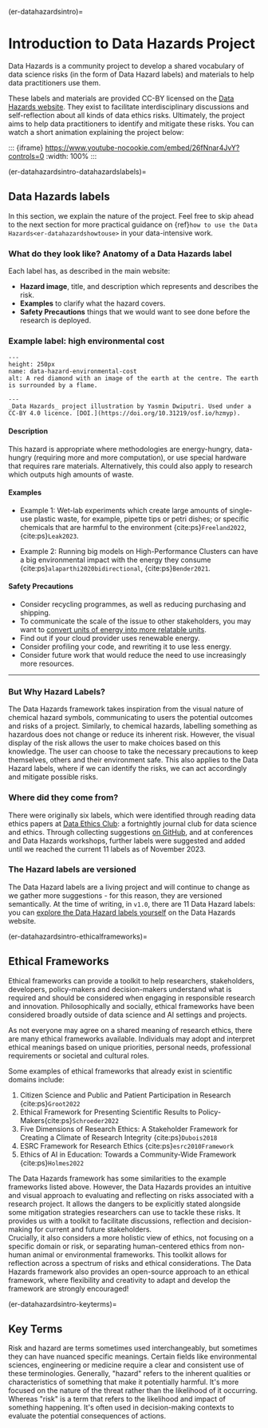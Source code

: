 (er-datahazardsintro)=
# Introduction to Data Hazards Project

Data Hazards is a community project to develop a shared vocabulary of data science risks (in the form of Data Hazard labels) and materials to help data practitioners use them.

These labels and materials are provided CC-BY licensed on the [Data Hazards website](https://datahazards.com).
They exist to facilitate interdisciplinary discussions and self-reflection about all kinds of data ethics risks. 
Ultimately, the project aims to help data practitioners to identify and mitigate these risks.
You can watch a short animation explaining the project below:

::: {iframe} https://www.youtube-nocookie.com/embed/26fNnar4JvY?controls=0
:width: 100%
:::

(er-datahazardsintro-datahazardslabels)=
## Data Hazards labels
In this section, we explain the nature of the project.
Feel free to skip ahead to the next section for more practical guidance on {ref}`how to use the Data Hazards<er-datahazardshowtouse>` in your data-intensive work.

### What do they look like? Anatomy of a Data Hazards label

Each label has, as described in the main website: 

- **Hazard image**, title, and description which represents and describes the risk.
- **Examples** to clarify what the hazard covers.
- **Safety Precautions** things that we would want to see done before the research is deployed.

### Example label: high environmental cost
```{figure} ../../../figures/data-hazard-environmental-cost.*
---
height: 250px
name: data-hazard-environmental-cost
alt: A red diamond with an image of the earth at the centre. The earth is surrounded by a flame. 

---
_Data Hazards_ project illustration by Yasmin Dwiputri. Used under a CC-BY 4.0 licence. [DOI.](https://doi.org/10.31219/osf.io/hzmyp).
```

#### Description
This hazard is appropriate where methodologies are energy-hungry, data-hungry (requiring more and more computation), or use special hardware that requires rare materials. Alternatively, this could also apply to research which outputs high amounts of waste.

#### Examples
 - Example 1: Wet-lab experiments which create large amounts of single-use plastic waste, for example, pipette tips or petri dishes; or specific chemicals that are harmful to the environment {cite:ps}`Freeland2022`, {cite:ps}`Leak2023`. 
 
 - Example 2: Running big models on High-Performance Clusters can have a big environmental impact with the energy they consume {cite:ps}`alaparthi2020bidirectional`, {cite:ps}`Bender2021`.

#### Safety Precautions
 - Consider recycling programmes, as well as reducing purchasing and shipping. 
 - To communicate the scale of the issue to other stakeholders, you may want to [convert units of energy into more relatable units](https://calculator.green-algorithms.org/).
 - Find out if your cloud provider uses renewable energy.
 - Consider profiling your code, and rewriting it to use less energy. 
 - Consider future work that would reduce the need to use increasingly more resources.

---

### But Why Hazard Labels?
The Data Hazards framework takes inspiration from the visual nature of chemical hazard symbols, communicating to users the potential outcomes and risks of a project. 
Similarly, to chemical hazards, labelling something as hazardous does not change or reduce its inherent risk.
However, the visual display of the risk allows the user to make choices based on this knowledge. 
The user can choose to take the necessary precautions to keep themselves, others and their environment safe. 
This also applies to the Data Hazard labels, where if we can identify the risks, we can act accordingly and mitigate possible risks.


### Where did they come from?
There were originally six labels, which were identified through reading data ethics papers at [Data Ethics Club](http://dataethicsclub.com): a fortnightly journal club for data science and ethics.
Through collecting suggestions [on GitHub](https://github.com/very-good-science/data-hazards), and at conferences and Data Hazards workshops, further labels were suggested and added until we reached the current 11 labels as of November 2023.

### The Hazard labels are versioned
<!--The Hazard labels are versioned!-->
The Data Hazard labels are a living project and will continue to change as we gather more suggestions - for this reason, they are versioned semantically.
At the time of writing, in `v1.0`, there are 11 Data Hazard labels: you can [explore the Data Hazard labels yourself](https://datahazards.com/labels) on the Data Hazards website.

(er-datahazardsintro-ethicalframeworks)=
## Ethical Frameworks 
Ethical frameworks can provide a toolkit to help researchers, stakeholders, developers, policy-makers and decision-makers understand what is required and should be considered when engaging in responsible research and innovation. 
Philosophically and socially, ethical frameworks have been considered broadly outside of data science and AI settings and projects.

As not everyone may agree on a shared meaning of research ethics, there are many ethical frameworks available.
Individuals may adopt and interpret ethical meanings based on unique priorities, personal needs, professional requirements or societal and cultural roles. 

Some examples of ethical frameworks that already exist in scientific domains include: 

1. Citizen Science and Public and Patient Participation in Research {cite:ps}`Groot2022`
2. Ethical Framework for Presenting Scientific Results to Policy-Makers{cite:ps}`Schroeder2022`
3. Five Dimensions of Research Ethics: A Stakeholder Framework for Creating a Climate of Research Integrity {cite:ps}`Dubois2018`
4. ESRC Framework for Research Ethics {cite:ps}`esrc2010Framework`
5. Ethics of AI in Education: Towards a Community-Wide Framework {cite:ps}`Holmes2022`

The Data Hazards framework has some similarities to the example frameworks listed above. 
However, the Data Hazards provides an intuitive and visual approach to evaluating and reflecting on risks associated with a research project. 
It allows the dangers to be explicitly stated alongside some mitigation strategies researchers can use to tackle these risks. 
It provides us with a toolkit to facilitate discussions, reflection and decision-making for current and future stakeholders.   
Crucially, it also considers a more holistic view of ethics, not focusing on a specific domain or risk, or separating human-centered ethics from non-human animal or environmental frameworks. 
This toolkit allows for reflection across a spectrum of risks and ethical considerations. 
The Data Hazards framework also provides an open-source approach to an ethical framework, where flexibility and creativity to adapt and develop the framework are strongly encouraged! 

(er-datahazardsintro-keyterms)=
## Key Terms
Risk and hazard are terms sometimes used interchangeably, but sometimes they can have nuanced specific meanings. 
Certain fields like environmental sciences, engineering or medicine require a clear and consistent use of these terminologies.
Generally, "hazard" refers to the inherent qualities or characteristics of something that make it potentially harmful. 
It's more focused on the nature of the threat rather than the likelihood of it occurring. 
Whereas "risk" is a term that refers to the likelihood and impact of something happening. 
It's often used in decision-making contexts to evaluate the potential consequences of actions.
